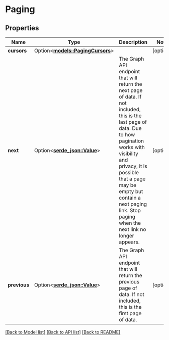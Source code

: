 # Paging

## Properties

Name | Type | Description | Notes
------------ | ------------- | ------------- | -------------
**cursors** | Option<[**models::PagingCursors**](Paging_cursors.md)> |  | [optional]
**next** | Option<[**serde_json::Value**](.md)> | The Graph API endpoint that will return the next page of data. If not included, this is the last page of data.   Due to how pagination works with visibility and privacy, it is possible that a page may be empty but contain  a next paging link. Stop paging when the next link no longer appears.  | [optional]
**previous** | Option<[**serde_json::Value**](.md)> | The Graph API endpoint that will return the previous page of data. If not included, this is the first page of data. | [optional]

[[Back to Model list]](../README.md#documentation-for-models) [[Back to API list]](../README.md#documentation-for-api-endpoints) [[Back to README]](../README.md)


